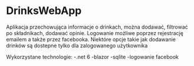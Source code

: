 # DrinksWebApp
Aplikacja przechowująca informacje o drinkach, można dodawać, filtrować po składnikach, dodawać opinie.
Logowanie możliwe poprzez rejestrację emailem a także przez facebooka.
Niektóre opcje takie jak dodawanie drinków są dostepne tylko dla zalogowanego użytkownika

Wykorzystane technologie:
-.net 6
-blazor
-sqlite
-logowanie facebook
